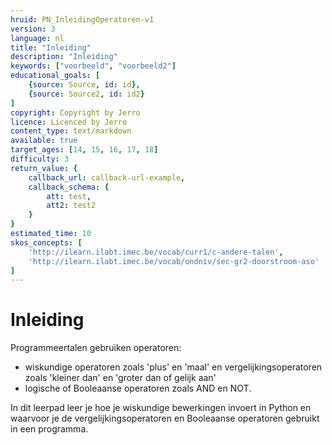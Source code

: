 ```yaml
---
hruid: PN_InleidingOperatoren-v1
version: 3
language: nl
title: "Inleiding"
description: "Inleiding"
keywords: ["voorbeeld", "voorbeeld2"]
educational_goals: [
    {source: Source, id: id}, 
    {source: Source2, id: id2}
]
copyright: Copyright by Jerro
licence: Licenced by Jerro
content_type: text/markdown
available: true
target_ages: [14, 15, 16, 17, 18]
difficulty: 3
return_value: {
    callback_url: callback-url-example,
    callback_schema: {
        att: test,
        att2: test2
    }
}
estimated_time: 10
skos_concepts: [
    'http://ilearn.ilabt.imec.be/vocab/curr1/c-andere-talen', 
    'http://ilearn.ilabt.imec.be/vocab/ondniv/sec-gr2-doorstroom-aso'
]
---
```


# Inleiding

Programmeertalen gebruiken operatoren:
* wiskundige operatoren zoals 'plus' en 'maal' en vergelijkingsoperatoren zoals 'kleiner dan' en 'groter dan of gelijk aan'
* logische of Booleaanse operatoren zoals AND en NOT.

In dit leerpad leer je hoe je wiskundige bewerkingen invoert in Python en waarvoor je de vergelijkingsoperatoren en Booleaanse operatoren gebruikt in een programma.
